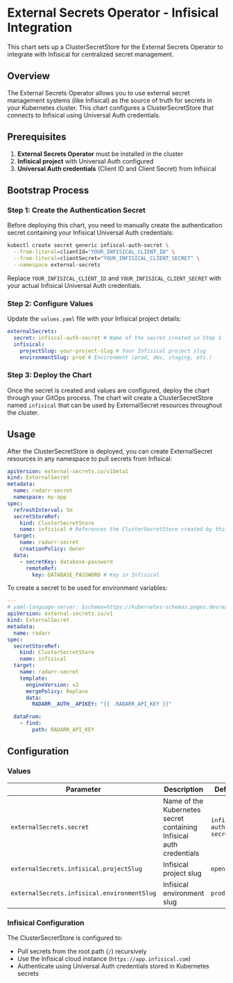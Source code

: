 # External Secrets Operator - Infisical Integration

This chart sets up a ClusterSecretStore for the External Secrets Operator to integrate with Infisical for centralized secret management.

## Overview

The External Secrets Operator allows you to use external secret management systems (like Infisical) as the source of truth for secrets in your Kubernetes cluster. This chart configures a ClusterSecretStore that connects to Infisical using Universal Auth credentials.

## Prerequisites

1. **External Secrets Operator** must be installed in the cluster
2. **Infisical project** with Universal Auth configured
3. **Universal Auth credentials** (Client ID and Client Secret) from Infisical

## Bootstrap Process

### Step 1: Create the Authentication Secret

Before deploying this chart, you need to manually create the authentication secret containing your Infisical Universal Auth credentials:

```bash
kubectl create secret generic infiscal-auth-secret \
  --from-literal=clientId="YOUR_INFISICAL_CLIENT_ID" \
  --from-literal=clientSecret="YOUR_INFISICAL_CLIENT_SECRET" \
  --namespace external-secrets
```

Replace `YOUR_INFISICAL_CLIENT_ID` and `YOUR_INFISICAL_CLIENT_SECRET` with your actual Infisical Universal Auth credentials.

### Step 2: Configure Values

Update the `values.yaml` file with your Infisical project details:

```yaml
externalSecrets:
  secret: infiscal-auth-secret # Name of the secret created in Step 1
  infisical:
    projectSlug: your-project-slug # Your Infisical project slug
    environmentSlug: prod # Environment (prod, dev, staging, etc.)
```

### Step 3: Deploy the Chart

Once the secret is created and values are configured, deploy the chart through your GitOps process. The chart will create a ClusterSecretStore named `infisical` that can be used by ExternalSecret resources throughout the cluster.

## Usage

After the ClusterSecretStore is deployed, you can create ExternalSecret resources in any namespace to pull secrets from Infisical:

```yaml
apiVersion: external-secrets.io/v1beta1
kind: ExternalSecret
metadata:
  name: radarr-secret
  namespace: my-app
spec:
  refreshInterval: 5m
  secretStoreRef:
    kind: ClusterSecretStore
    name: infisical # References the ClusterSecretStore created by this chart
  target:
    name: radarr-secret
    creationPolicy: Owner
  data:
    - secretKey: database-password
      remoteRef:
        key: DATABASE_PASSWORD # Key in Infisical
```

To create a secret to be used for environment variables:

```yaml
---
# yaml-language-server: $schema=https://kubernetes-schemas.pages.dev/external-secrets.io/externalsecret_v1beta1.json
apiVersion: external-secrets.io/v1
kind: ExternalSecret
metadata:
  name: radarr
spec:
  secretStoreRef:
    kind: ClusterSecretStore
    name: infisical
  target:
    name: radarr-secret
    template:
      engineVersion: v2
      mergePolicy: Replace
      data:
        RADARR__AUTH__APIKEY: "{{ .RADARR_API_KEY }}"

  dataFrom:
    - find:
        path: RADARR_API_KEY
```

## Configuration

### Values

| Parameter                                   | Description                                                         | Default                |
| ------------------------------------------- | ------------------------------------------------------------------- | ---------------------- |
| `externalSecrets.secret`                    | Name of the Kubernetes secret containing Infisical auth credentials | `infiscal-auth-secret` |
| `externalSecrets.infisical.projectSlug`     | Infisical project slug                                              | `openshift`            |
| `externalSecrets.infisical.environmentSlug` | Infisical environment slug                                          | `prod`                 |

### Infisical Configuration

The ClusterSecretStore is configured to:

- Pull secrets from the root path (`/`) recursively
- Use the Infisical cloud instance (`https://app.infisical.com`)
- Authenticate using Universal Auth credentials stored in Kubernetes secrets
